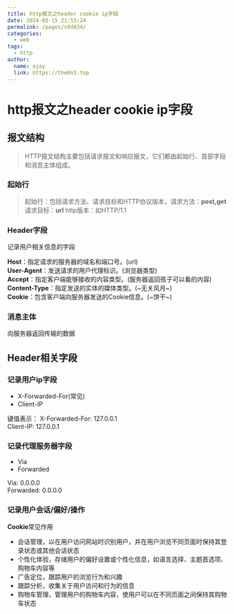 ```yaml
---
title: http报文之header cookie ip字段
date: 2024-05-15 21:53:24
permalink: /pages/c0dd34/
categories:
  - web
tags:
  - http
author: 
  name: ajay
  link: https://the0n3.top
---
```

# http报文之header cookie ip字段

## 报文结构

> HTTP报文结构主要包括请求报文和响应报文，它们都由起始行、首部字段和消息主体组成。

### 起始行

> 起始行：包括请求方法、请求目标和HTTP协议版本，请求方法：**post,get**   请求目标：**url**  http版本：如HTTP/1.1

### Header字段

记录用户相关信息的字段

**Host**：指定请求的服务器的域名和端口号。(url)  
**User-Agent**：发送请求的用户代理标识。(浏览器类型)  
**Accept**：指定客户端能够接收的内容类型。(服务器返回孩子可以看的内容)  
**Content-Type**：指定发送的实体的媒体类型。(~无关风月~)  
**Cookie**：包含客户端向服务器发送的Cookie信息。(~饼干~)  

### 消息主体

向服务器返回传输的数据  

## Header相关字段

### 记录用户ip字段

- X-Forwarded-For(常见)
- Client-IP

键值表示：
X-Forwarded-For: 127.0.0.1  
Client-IP: 127.0.0.1

### 记录代理服务器字段

- Via
- Forwarded

Via: 0.0.0.0  
Forwarded: 0.0.0.0  

### 记录用户会话/偏好/操作

**Cookie**常见作用

- 会话管理，以在用户访问网站时识别用户，并在用户浏览不同页面时保持其登录状态或其他会话状态
- 个性化体验，存储用户的偏好设置或个性化信息，如语言选择、主题首选项、购物车内容等
- 广告定位，跟踪用户的浏览行为和兴趣
- 跟踪分析，收集关于用户访问和行为的信息
- 购物车管理，管理用户的购物车内容，使用户可以在不同页面之间保持其购物车状态
  